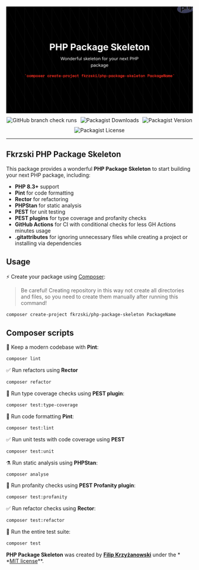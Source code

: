<p style="display: flex; align-items: center; gap: 10px; flex-wrap: wrap; justify-content: center;">
<img src="./art/banner.png" alt="Fkrzski PHP Package Skeleton"/>
<img alt="GitHub branch check runs" src="https://img.shields.io/github/check-runs/fkrzski/php-package-skeleton/master?style=for-the-badge">
<img alt="Packagist Downloads" src="https://img.shields.io/packagist/dt/fkrzski/php-package-skeleton?style=for-the-badge">
<img alt="Packagist Version" src="https://img.shields.io/packagist/v/fkrzski/php-package-skeleton?style=for-the-badge">
<img alt="Packagist License" src="https://img.shields.io/packagist/l/fkrzski/php-package-skeleton?style=for-the-badge">
</p>

------

## Fkrzski PHP Package Skeleton

This package provides a wonderful **PHP Package Skeleton** to start building your next PHP package, including:

- **PHP 8.3+** support
- **Pint** for code formatting
- **Rector** for refactoring
- **PHPStan** for static analysis
- **PEST** for unit testing
- **PEST plugins** for type coverage and profanity checks
- **GitHub Actions** for CI with conditional checks for less GH Actions minutes usage
- **.gitattributes** for ignoring unnecessary files while creating a project or installing via dependencies

## Usage

⚡️ Create your package using [Composer](https://getcomposer.org):

> Be careful! Creating repository in this way not create all directories and files, so you need to create them manually after running this command!

```bash
composer create-project fkrzski/php-package-skeleton PackageName
```

## Composer scripts

🧹 Keep a modern codebase with **Pint**:

```bash
composer lint
```

✅ Run refactors using **Rector**

```bash
composer refactor
```

🧪 Run type coverage checks using **PEST plugin**:

```bash
composer test:type-coverage
```

🧹 Run code formatting **Pint**:

```bash
composer test:lint
```

✅ Run unit tests with code coverage using **PEST**

```bash
composer test:unit
```

⚗️ Run static analysis using **PHPStan**:

```bash
composer analyse
```

🧪 Run profanity checks using **PEST Profanity plugin**:
```bash
composer test:profanity
```

✅ Run refactor checks using **Rector**:
```bash
composer test:refactor
```

🚀 Run the entire test suite:

```bash
composer test
```

**PHP Package Skeleton** was created by **[Filip Krzyżanowski](https://linkedin.com/in/fkrzski)** under the *
*[MIT license](https://opensource.org/licenses/MIT)**.
